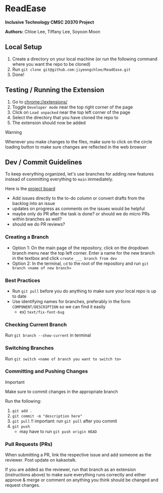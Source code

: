 # ReadEase
**Inclusive Technology CMSC 20370 Project**

**Authors:** Chloe Lee, Tiffany Lee, Soyoon Moon

## Local Setup
1. Create a directory on your local machine (or run the following command where you want the repo to be cloned)
2. Run `git clone git@github.com:jiyeongchloe/ReadEase.git`
3. Done!

## Testing / Running the Extension
1. Go to <chrome://extensions/>
2. Toggle `Developer mode` near the top right corner of the page
3. Click on `Load unpacked` near the top left corner of the page
4. Select the directory that you have cloned the repo to
5. The extension should now be added

> [!WARNING] 
> Whenever you make changes to the files, make sure to click on the circle loading button to make sure changes are reflected in the web browser


## Dev / Commit Guidelines
To keep everything organized, let's use branches for adding new features instead of committing everything to `main` immediately.

Here is the [project board](https://github.com/users/jiyeongchloe/projects/1)
- Add issues directly to the to-do column or convert drafts from the backlog into an issue
- updates on progress as comments on the issues would be helpful
- maybe only do PR after the task is done? or should we do micro PRs within branches as well?
- should we do PR reviews?


### Creating a Branch
- Option 1: On the main page of the repository, click on the dropdown branch menu near the top left corner. Enter a name for the new branch in the textbox and click `create ___ branch from dev`
- Option 2: In the terminal, `cd` to the root of the repository and run `git branch <name of new branch>`


### Best Practices
- Run `git pull` before you do anything to make sure your local repo is up to date
- Use identifying names for branches, preferably in the form `COMPONENT/DESCRIPTION` so we can find it easily
    - ex) `text/fix-font-bug`


### Checking Current Branch
Run `git branch --show-current` in terminal


### Switching Branches
Run `git switch <name of branch you want to switch to>`


### Committing and Pushing Changes
> [!IMPORTANT] 
> Make sure to commit changes in the appropriate branch

Run the following:
1. `git add .`
2. `git commit -m "description here"`
3. `git pull` !! important: run `git pull` after you commit
5. `git push`
    - may have to run `git push origin HEAD`


### Pull Requests (PRs)
When submitting a PR, link the respective issue and add someone as the reviewer. Post update on kakaotalk.

If you are added as the reviewer, run that branch as an extension (instructions above) to make sure everything runs correctly and either approve & merge or comment on anything you think should be changed and request changes.
